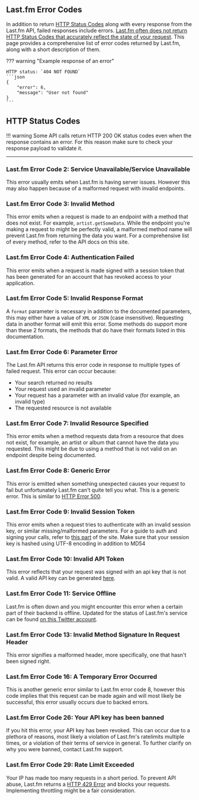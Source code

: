## Last.fm Error Codes

In addition to return [HTTP Status Codes](https://developer.mozilla.org/en-US/docs/Web/HTTP/Status) along with every response from the Last.fm API, failed responses include errors. [Last.fm often does not return HTTP Status Codes that accurately reflect the state of your request](https://lastfm-docs.github.io/api-docs/bugs/#status-codes). 
This page provides a comprehensive list of error codes returned by Last.fm, along with a short description of them.

??? warning "Example response of an error"

    HTTP status: `404 NOT FOUND`
    ```json
    {
        "error": 6,
        "message": "User not found"
    }
    ```
 
 ## HTTP Status Codes
 !!! warning
    Some API calls return HTTP 200 OK status codes even when the response contains an error.
    For this reason make sure to check your response payload to validate it.

---

### Last.fm Error Code 2: Service Unavailable/Service Unavailable
This error usually emits when Last.fm is having server issues. However this may also happen because of a malformed request with invalid endpoints.


### Last.fm Error Code 3: Invalid Method
This error emits when a request is made to an endpoint with a method that does not exist. For example, `artist.getSomeData`. While the endpoint you're making a request to might be perfectly valid, a malformed method name will prevent Last.fm from returning the data you want. For a comprehensive list of every method, refer to the API docs on this site.


### Last.fm Error Code 4: Authentication Failed
This error emits when a request is made signed with a session token that has been generated for an account that has revoked access to your application.

### Last.fm Error Code 5: Invalid Response Format
A `format` parameter is necessary in addition to the documented parameters, this may either have a value of `XML` or `JSON` (case insensitive). Requesting data in another format will emit this error. Some methods do support more than these 2 formats, the methods that do have their formats listed in this documentation.

### Last.fm Error Code 6: Parameter Error
The Last.fm API returns this error code in response to multiple types of failed request. This error can occur because:
 - Your search returned no results
 - Your request used an invalid parameter
 - Your request has a parameter with an invalid value (for example, an invalid type)
 - The requested resource is not available
 
 ### Last.fm Error Code 7: Invalid Resource Specified 
This error emits when a method requests data from a resource that does not exist, for example, an artist or album that cannot have the data you requested. This might be due to using a method that is not valid on an endpoint despite being documented.
 
### Last.fm Error Code 8: Generic Error
This error is emitted when something unexpected causes your request to fail but unfortunately Last.fm can't quite tell you what. This is a generic error. This is similar to [HTTP Error 500](https://developer.mozilla.org/en-US/docs/Web/HTTP/Status/500).

### Last.fm Error Code 9: Invalid Session Token
This error emits when a request tries to authenticate with an invalid session key, or similar missing/malformed parameters. For a guide to auth and signing your calls, refer to [this part](https://lastfm-docs.github.io/api-docs/auth/signature/) of the site. Make sure that your session key is hashed using UTF-8 encoding in addition to MD54

### Last.fm Error Code 10: Invalid API Token
This error reflects that your request was signed with an api key that is not valid. A valid API key can be generated [here](https://www.last.fm/api/account/create).

### Last.fm Error Code 11: Service Offline
Last.fm is often down and you might encounter this error when a certain part of their backend is offline. Updated for the status of Last.fm's service can be found [on this Twitter account](https://twitter.com/lastfmstatus).

### Last.fm Error Code 13: Invalid Method Signature In Request Header
This error signifies a malformed header, more specifically, one that hasn't been signed right.

### Last.fm Error Code 16: A Temporary Error Occurred 
This is another generic error similar to Last.fm error code 8, however this code implies that this request can be made again and will most likely be successful, this error usually occurs due to backed errors.

### Last.fm Error Code 26: Your API key has been banned
If you hit this error, your API key has been revoked. This can occur due to a plethora of reasons, most likely a violation of Last.fm's ratelimits multiple times, or a violation of their terms of service in general. To further clarify on why you were banned, contact Last.fm support.

### Last.fm Error Code 29: Rate Limit Exceeded 
Your IP has made too many requests in a short period. To prevent API abuse, Last.fm returns a [HTTP 429 Error](https://developer.mozilla.org/en-US/docs/Web/HTTP/Status/429) and blocks your requests. Implementing throttling might be a fair consideration.

